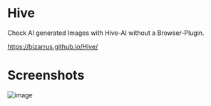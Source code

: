 # Hive
Check AI generated Images with Hive-AI without a Browser-Plugin.

https://bizarrus.github.io/Hive/

# Screenshots
![image](https://github.com/user-attachments/assets/1d9456c9-8c11-48e1-a644-5dc5be1d8879)
